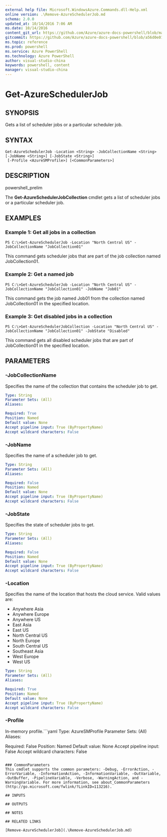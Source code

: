```yaml
---
external help file: Microsoft.WindowsAzure.Commands.dll-Help.xml
online version: .\Remove-AzureSchedulerJob.md
schema: 2.0.0
updated_at: 10/14/2016 7:06 AM
ms.date: 10/14/2016
content_git_url: https://github.com/Azure/azure-docs-powershell/blob/master/azureps-cmdlets-docs/ServiceManagement/Azure.Compute/v1.0/CmdletMDs/Get-AzureSchedulerJob.md
gitcommit: https://github.com/Azure/azure-docs-powershell/blob/a56d0e01e65c2c33aa2af13dd29addc94ead6e88/azureps-cmdlets-docs/ServiceManagement/Azure.Compute/v1.0/CmdletMDs/Get-AzureSchedulerJob.md
ms.topic: reference
ms.prod: powershell
ms.service: Azure PowerShell
ms.technology: Azure PowerShell
author: visual-studio-china
keywords: powershell, content
manager: visual-studio-china
---
```


# Get-AzureSchedulerJob

## SYNOPSIS
Gets a list of scheduler jobs or a particular scheduler job.

## SYNTAX

```
Get-AzureSchedulerJob -Location <String> -JobCollectionName <String> [-JobName <String>] [-JobState <String>]
 [-Profile <AzureSMProfile>] [<CommonParameters>]
```

## DESCRIPTION
powershell_prelim

The **Get-AzureSchedulerJobCollection** cmdlet gets a list of scheduler jobs or a particular scheduler job.

## EXAMPLES

### Example 1: Get all jobs in a collection
```
PS C:\>Get-AzureSchedulerJob -Location "North Central US" -JobCollectionName "JobCollection01"
```

This command gets scheduler jobs that are part of the job collection named JobCollection01.

### Example 2: Get a named job
```
PS C:\>Get-AzureSchedulerJob -Location "North Central US" -JobCollectionName "JobCollection01" -JobName "Job01"
```

This command gets the job named Job01 from the collection named JobCollection01 in the specified location.

### Example 3: Get disabled jobs in a collection
```
PS C:\>Get-AzureSchedulerJobCollection -Location "North Central US" -JobCollectionName "JobCollection01" -JobState "Disabled"
```

This command gets all disabled scheduler jobs that are part of JobCollection01 in the specified location.

## PARAMETERS

### -JobCollectionName
Specifies the name of the collection that contains the scheduler job to get.

```yaml
Type: String
Parameter Sets: (All)
Aliases: 

Required: True
Position: Named
Default value: None
Accept pipeline input: True (ByPropertyName)
Accept wildcard characters: False
```

### -JobName
Specifies the name of a scheduler job to get.

```yaml
Type: String
Parameter Sets: (All)
Aliases: 

Required: False
Position: Named
Default value: None
Accept pipeline input: True (ByPropertyName)
Accept wildcard characters: False
```

### -JobState
Specifies the state of scheduler jobs to get.

```yaml
Type: String
Parameter Sets: (All)
Aliases: 

Required: False
Position: Named
Default value: None
Accept pipeline input: True (ByPropertyName)
Accept wildcard characters: False
```

### -Location
Specifies the name of the location that hosts the cloud service.
Valid values are: 

- Anywhere Asia
- Anywhere Europe
- Anywhere US
- East Asia
- East US
- North Central US
- North Europe
- South Central US
- Southeast Asia
- West Europe
- West US

```yaml
Type: String
Parameter Sets: (All)
Aliases: 

Required: True
Position: Named
Default value: None
Accept pipeline input: True (ByPropertyName)
Accept wildcard characters: False
```

### -Profile
In-memory profile.```yaml
Type: AzureSMProfile
Parameter Sets: (All)
Aliases: 

Required: False
Position: Named
Default value: None
Accept pipeline input: False
Accept wildcard characters: False
```

### CommonParameters
This cmdlet supports the common parameters: -Debug, -ErrorAction, -ErrorVariable, -InformationAction, -InformationVariable, -OutVariable, -OutBuffer, -PipelineVariable, -Verbose, -WarningAction, and -WarningVariable. For more information, see about_CommonParameters (http://go.microsoft.com/fwlink/?LinkID=113216).

## INPUTS

## OUTPUTS

## NOTES

## RELATED LINKS

[Remove-AzureSchedulerJob](.\Remove-AzureSchedulerJob.md)

